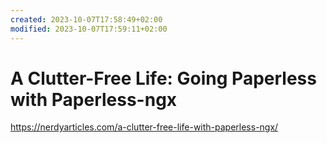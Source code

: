 ```yaml
---
created: 2023-10-07T17:58:49+02:00
modified: 2023-10-07T17:59:11+02:00
---
```


# A Clutter-Free Life: Going Paperless with Paperless-ngx

https://nerdyarticles.com/a-clutter-free-life-with-paperless-ngx/
